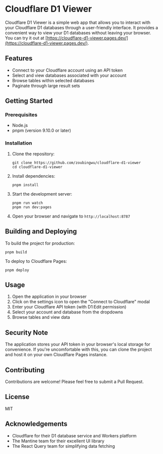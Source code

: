 # Cloudflare D1 Viewer

Cloudflare D1 Viewer is a simple web app that allows you to interact with your Cloudflare D1 databases through a user-friendly interface. It provides a convenient way to view your D1 databases without leaving your browser. You can try it out at [https://cloudflare-d1-viewer.pages.dev/](https://cloudflare-d1-viewer.pages.dev/).

## Features

- Connect to your Cloudflare account using an API token
- Select and view databases associated with your account
- Browse tables within selected databases
- Paginate through large result sets

## Getting Started

### Prerequisites

- Node.js
- pnpm (version 9.10.0 or later)

### Installation

1. Clone the repository:
   ```
   git clone https://github.com/zoubingwu/cloudflare-d1-viewer
   cd cloudflare-d1-viewer
   ```

2. Install dependencies:
   ```
   pnpm install
   ```

3. Start the development server:
   ```
   pnpm run watch
   pnpm run dev:pages
   ```

4. Open your browser and navigate to `http://localhost:8787`

## Building and Deploying

To build the project for production:

```
pnpm build
```

To deploy to Cloudflare Pages:

```
pnpm deploy
```

## Usage

1. Open the application in your browser
2. Click on the settings icon to open the "Connect to Cloudflare" modal
3. Enter your Cloudflare API token (with D1:Edit permission)
4. Select your account and database from the dropdowns
5. Browse tables and view data

## Security Note

The application stores your API token in your browser's local storage for convenience. If you're uncomfortable with this, you can clone the project and host it on your own Cloudflare Pages instance.

## Contributing

Contributions are welcome! Please feel free to submit a Pull Request.

## License

MIT

## Acknowledgements

- Cloudflare for their D1 database service and Workers platform
- The Mantine team for their excellent UI library
- The React Query team for simplifying data fetching
